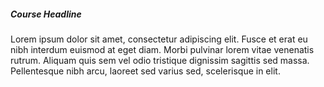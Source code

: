 ##### Course Headline

Lorem ipsum dolor sit amet, consectetur adipiscing elit. Fusce et erat eu nibh interdum euismod at eget diam. Morbi pulvinar lorem vitae venenatis rutrum. Aliquam quis sem vel odio tristique dignissim sagittis sed massa. Pellentesque nibh arcu, laoreet sed varius sed, scelerisque in elit.